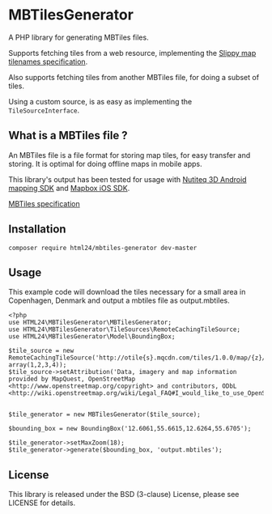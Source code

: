 # MBTilesGenerator

A PHP library for generating MBTiles files.

Supports fetching tiles from a web resource, implementing the [Slippy map tilenames specification](http://wiki.openstreetmap.org/wiki/Slippy_map_tilenames).

Also supports fetching tiles from another MBTiles file, for doing a subset of tiles.

Using a custom source, is as easy as implementing the `TileSourceInterface`.

## What is a MBTiles file ?

An MBTiles file is a file format for storing map tiles, for easy transfer and storing.
It is optimal for doing offline maps in mobile apps.

This library's output has been tested for usage with [Nutiteq 3D Android mapping SDK](https://github.com/nutiteq/hellomap3d) and [Mapbox iOS SDK](https://github.com/mapbox/mapbox-ios-sdk).

[MBTiles specification](https://github.com/mapbox/mbtiles-spec)

## Installation

    composer require html24/mbtiles-generator dev-master

## Usage

This example code will download the tiles necessary for a small area in Copenhagen, Denmark and output a
mbtiles file as output.mbtiles.

    <?php
    use HTML24\MBTilesGenerator\MBTilesGenerator;
    use HTML24\MBTilesGenerator\TileSources\RemoteCachingTileSource;
    use HTML24\MBTilesGenerator\Model\BoundingBox;

    $tile_source = new RemoteCachingTileSource('http://otile{s}.mqcdn.com/tiles/1.0.0/map/{z}/{x}/{y}.jpg', array(1,2,3,4));
    $tile_source->setAttribution('Data, imagery and map information provided by MapQuest, OpenStreetMap <http://www.openstreetmap.org/copyright> and contributors, ODbL <http://wiki.openstreetmap.org/wiki/Legal_FAQ#I_would_like_to_use_OpenStreetMap_maps._How_should_I_credit_you.#>.');


    $tile_generator = new MBTilesGenerator($tile_source);

    $bounding_box = new BoundingBox('12.6061,55.6615,12.6264,55.6705');

    $tile_generator->setMaxZoom(18);
    $tile_generator->generate($bounding_box, 'output.mbtiles');


## License

This library is released under the BSD (3-clause) License, please see LICENSE for details.

